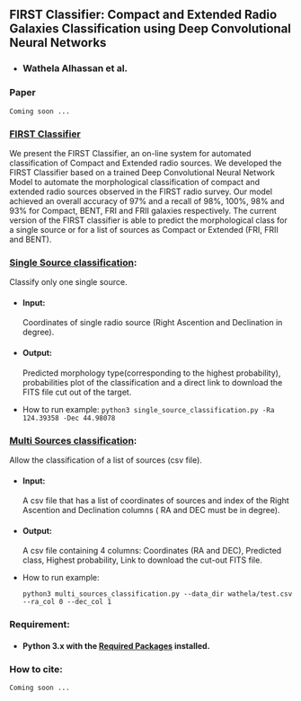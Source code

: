 ## FIRST Classifier: Compact and Extended Radio Galaxies Classification using Deep Convolutional Neural Networks
- ### Wathela Alhassan et al.
### Paper
`Coming soon ...` 

### [FIRST Classifier](FIRST_CLASSIFIER.py)
We present the FIRST Classifier, an on-line system for automated classification of Compact and Extended radio sources. We developed the FIRST Classifier based on a trained Deep Convolutional Neural Network Model to automate the morphological classification of compact and extended radio sources observed in the FIRST radio survey. Our model achieved an overall accuracy of 97% and a recall of 98%, 100%, 98% and 93% for Compact, BENT, FRI and FRII galaxies respectively. The current version of the FIRST classifier is able to predict the morphological class for a single source or for a list of sources as Compact or Extended (FRI, FRII and BENT).

### [Single Source classification](single_source_classification.py):
Classify only one single source.
- #### Input: 
  Coordinates of single radio source (Right Ascention and Declination in degree).
- #### Output: 
  Predicted morphology type(corresponding to the highest probability), probabilities plot of the classification and a direct link to download the FITS file cut out of the target.

- How to run example:
  `python3 single_source_classification.py -Ra  124.39358 -Dec 44.98078`

### [Multi Sources classification](multi_sources_classification.py):
Allow the classification of a list of sources (csv file).
- #### Input: 
  A csv file that has a list of coordinates of sources and index of the Right Ascention and Declination columns ( RA and DEC must be in degree).
- #### Output: 
  A csv file containing 4 columns: Coordinates (RA and DEC), Predicted class, Highest probability, Link to download the cut-out FITS file.

- How to run example:

  `python3 multi_sources_classification.py --data_dir wathela/test.csv --ra_col 0 --dec_col 1`
### Requirement:
- #### Python 3.x with the [Required Packages](requirements.txt) installed.

### How to cite:
    Coming soon ...
